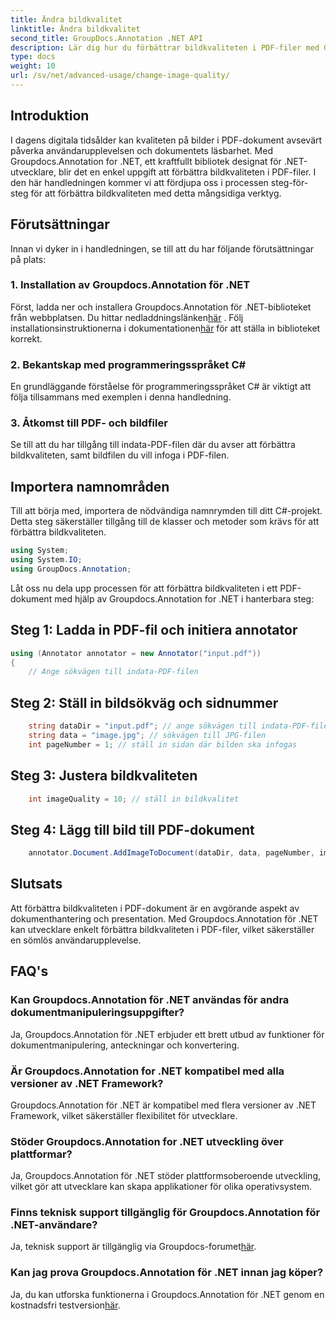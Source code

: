 ```yaml
---
title: Ändra bildkvalitet
linktitle: Ändra bildkvalitet
second_title: GroupDocs.Annotation .NET API
description: Lär dig hur du förbättrar bildkvaliteten i PDF-filer med Groupdocs.Annotation för .NET. Följ vår steg-för-steg-guide.
type: docs
weight: 10
url: /sv/net/advanced-usage/change-image-quality/
---
```

## Introduktion
I dagens digitala tidsålder kan kvaliteten på bilder i PDF-dokument avsevärt påverka användarupplevelsen och dokumentets läsbarhet. Med Groupdocs.Annotation for .NET, ett kraftfullt bibliotek designat för .NET-utvecklare, blir det en enkel uppgift att förbättra bildkvaliteten i PDF-filer. I den här handledningen kommer vi att fördjupa oss i processen steg-för-steg för att förbättra bildkvaliteten med detta mångsidiga verktyg.
## Förutsättningar
Innan vi dyker in i handledningen, se till att du har följande förutsättningar på plats:
### 1. Installation av Groupdocs.Annotation för .NET
 Först, ladda ner och installera Groupdocs.Annotation för .NET-biblioteket från webbplatsen. Du hittar nedladdningslänken[här](https://releases.groupdocs.com/annotation/net/) . Följ installationsinstruktionerna i dokumentationen[här](https://reference.groupdocs.com/annotation/net/) för att ställa in biblioteket korrekt.
### 2. Bekantskap med programmeringsspråket C#
En grundläggande förståelse för programmeringsspråket C# är viktigt att följa tillsammans med exemplen i denna handledning.
### 3. Åtkomst till PDF- och bildfiler
Se till att du har tillgång till indata-PDF-filen där du avser att förbättra bildkvaliteten, samt bildfilen du vill infoga i PDF-filen.

## Importera namnområden
Till att börja med, importera de nödvändiga namnrymden till ditt C#-projekt. Detta steg säkerställer tillgång till de klasser och metoder som krävs för att förbättra bildkvaliteten.

```csharp
using System;
using System.IO;
using GroupDocs.Annotation;
```

Låt oss nu dela upp processen för att förbättra bildkvaliteten i ett PDF-dokument med hjälp av Groupdocs.Annotation for .NET i hanterbara steg:
## Steg 1: Ladda in PDF-fil och initiera annotator
```csharp
using (Annotator annotator = new Annotator("input.pdf"))
{
    // Ange sökvägen till indata-PDF-filen
```
## Steg 2: Ställ in bildsökväg och sidnummer
```csharp
    string dataDir = "input.pdf"; // ange sökvägen till indata-PDF-filen
    string data = "image.jpg"; // sökvägen till JPG-filen
    int pageNumber = 1; // ställ in sidan där bilden ska infogas
```
## Steg 3: Justera bildkvaliteten
```csharp
    int imageQuality = 10; // ställ in bildkvalitet
```
## Steg 4: Lägg till bild till PDF-dokument
```csharp
    annotator.Document.AddImageToDocument(dataDir, data, pageNumber, imageQuality);
```

## Slutsats
Att förbättra bildkvaliteten i PDF-dokument är en avgörande aspekt av dokumenthantering och presentation. Med Groupdocs.Annotation för .NET kan utvecklare enkelt förbättra bildkvaliteten i PDF-filer, vilket säkerställer en sömlös användarupplevelse.
## FAQ's
### Kan Groupdocs.Annotation för .NET användas för andra dokumentmanipuleringsuppgifter?
Ja, Groupdocs.Annotation för .NET erbjuder ett brett utbud av funktioner för dokumentmanipulering, anteckningar och konvertering.
### Är Groupdocs.Annotation for .NET kompatibel med alla versioner av .NET Framework?
Groupdocs.Annotation för .NET är kompatibel med flera versioner av .NET Framework, vilket säkerställer flexibilitet för utvecklare.
### Stöder Groupdocs.Annotation for .NET utveckling över plattformar?
Ja, Groupdocs.Annotation för .NET stöder plattformsoberoende utveckling, vilket gör att utvecklare kan skapa applikationer för olika operativsystem.
### Finns teknisk support tillgänglig för Groupdocs.Annotation för .NET-användare?
 Ja, teknisk support är tillgänglig via Groupdocs-forumet[här](https://forum.groupdocs.com/c/annotation/10).
### Kan jag prova Groupdocs.Annotation för .NET innan jag köper?
 Ja, du kan utforska funktionerna i Groupdocs.Annotation för .NET genom en kostnadsfri testversion[här](https://releases.groupdocs.com/).